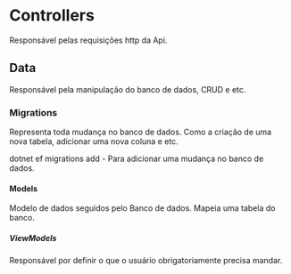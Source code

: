 # Controllers
Responsável pelas requisições http da Api.

## Data
Responsável pela manipulação do banco de dados, CRUD e etc.

### Migrations
Representa toda mudança no banco de dados. Como a criação de uma nova tabela, adicionar uma nova coluna e etc.

dotnet ef migrations add - Para adicionar uma mudança no banco de dados.

#### Models
Modelo de dados seguidos pelo Banco de dados. Mapeia uma tabela do banco.

##### ViewModels
Responsável por definir o que o usuário obrigatoriamente precisa mandar.
